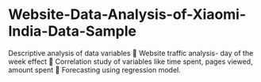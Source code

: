 # Website-Data-Analysis-of-Xiaomi-India-Data-Sample
Descriptive analysis of data variables  Website traffic analysis- day of the week effect  Correlation study of variables like time spent, pages viewed, amount spent  Forecasting using regression model.
